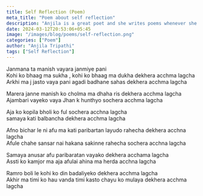 ```yaml
---
title: Self Reflection (Poem) 
meta_title: "Poem about self reflection"
description: "Anjila is a great poet and she writes poems whenever she can. This one is about self reflection. And yes the great poet part was forced by her."
date: 2024-03-12T20:53:06+05:45
image: "/images/blog/poems/self-reflection.png"
categories: ["Poem"]
author: "Anjila Tripathi"
tags: ["Self Reflection"]
---
```



Janmana ta manish vayara janmiye pani <br>
Kohi ko bhaag ma sukha , kohi ko bhaag ma dukha dekhera acchma lagcha <br>
Arkhi ma j jasto vaya pani agadi badhane sahas dekhera acchma lagcha <br>

Marera janne manish ko cholma ma dhaha ris dekhera acchma lagcha <br>
Ajambari vayeko vaya Jhan k hunthyo sochera acchma lagcha <br>

Aja ko kopila bholi ko ful sochera acchna lagcha <br>
samaya kati balbancha dekhera acchma lagcha <br>

Afno bichar le ni afu ma kati paribartan layudo rahecha dekhera acchna lagcha <br> 
Afule chahe sansar nai hakana sakinne rahecha sochera acchna lagcha <br>

Samaya anusar afu paribaratan vayako dekhera acchama lagcha <br> 
Assti ko kamjor ma aja afulai ahina ma herda acchna lagcha <br>

Ramro boli le kohi ko din badaliyeko dekhera acchma lagcha <br>
Akhir ma timi ko hau vanda timi kasto chayu ko mulaya dekhera acchma lagcha <br>
